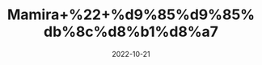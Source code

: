 ---
title: 'Mamira+%22+%d9%85%d9%85%db%8c%d8%b1%d8%a7'
date: '2022-10-21' 
metatag: '' 
inventory: '0' 
draft: false 
# meta description 
shortDescripton: 'Dry+Roots+Mamira+%22+Mamira+roots+are+used+for+therapeutic+benefits+in+ayurveda+and+Unani+Medicine.'
description: 'Herbs+%d8%ac%da%91%db%8c+%d8%a8%d9%88%d9%b9%db%8c'
longdescription: ''
featured: True
# product Price
price: '150.0'
# Product Short Description
shortDescription: 'Dry+Roots+Mamira+%22+Mamira+roots+are+used+for+therapeutic+benefits+in+ayurveda+and+Unani+Medicine.'
productID: 'FD9EF720-1D25-ED11-9968-005056B3A416'
type: 'products'
category: 'Herbs+%d8%ac%da%91%db%8c+%d8%a8%d9%88%d9%b9%db%8c' 
thumnailproduct: 'https://eraconnect.blob.core.windows.net/product-images/aminsaddiquidawakhana/FD9EF720-1D25-ED11-9968-005056B3A416.webp' 
images:
  - image: 'https://eraconnect.blob.core.windows.net/product-images/aminsaddiquidawakhana/FD9EF720-1D25-ED11-9968-005056B3A416.webp'  
Variants:
---